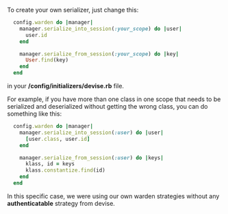 To create your own serializer, just change this:
``` ruby
  config.warden do |manager|
    manager.serialize_into_session(:your_scope) do |user|
      user.id
    end

    manager.serialize_from_session(:your_scope) do |key|
      User.find(key)
    end
  end
```
in your __/config/initializers/devise.rb__ file.

For example, if you have more than one class in one scope that needs to be serialized and deserialized without getting the wrong class, you can do something like this:
``` ruby
  config.warden do |manager|
    manager.serialize_into_session(:user) do |user|
      [user.class, user.id]
    end

    manager.serialize_from_session(:user) do |keys|
      klass, id = keys
      klass.constantize.find(id)
    end
  end
```
In this specific case, we were using our own warden strategies without any **authenticatable** strategy from devise.